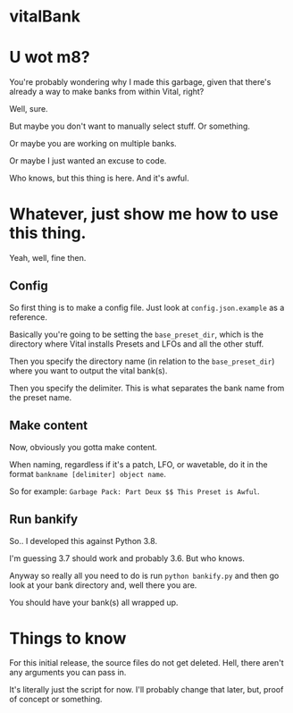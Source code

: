 vitalBank
=========

# U wot m8?
You're probably wondering why I made this garbage, given that there's already a way to make banks from within Vital, right?

Well, sure.

But maybe you don't want to manually select stuff. Or something.

Or maybe you are working on multiple banks.

Or maybe I just wanted an excuse to code.

Who knows, but this thing is here. And it's awful.

# Whatever, just show me how to use this thing.
Yeah, well, fine then.

## Config
So first thing is to make a config file. Just look at `config.json.example` as a reference.

Basically you're going to be setting the `base_preset_dir`, which is the directory where Vital installs Presets and LFOs and all the other stuff.

Then you specify the directory name (in relation to the `base_preset_dir`) where you want to output the vital bank(s).

Then you specify the delimiter. This is what separates the bank name from the preset name.

## Make content
Now, obviously you gotta make content.

When naming, regardless if it's a patch, LFO, or wavetable, do it in the format `bankname [delimiter] object name`.

So for example: `Garbage Pack: Part Deux $$ This Preset is Awful`.

## Run bankify
So.. I developed this against Python 3.8.

I'm guessing 3.7 should work and probably 3.6. But who knows.

Anyway so really all you need to do is run `python bankify.py` and then go look at your bank directory and, well there you are.

You should have your bank(s) all wrapped up.

# Things to know
For this initial release, the source files do not get deleted. Hell, there aren't any arguments you can pass in.

It's literally just the script for now. I'll probably change that later, but, proof of concept or something.